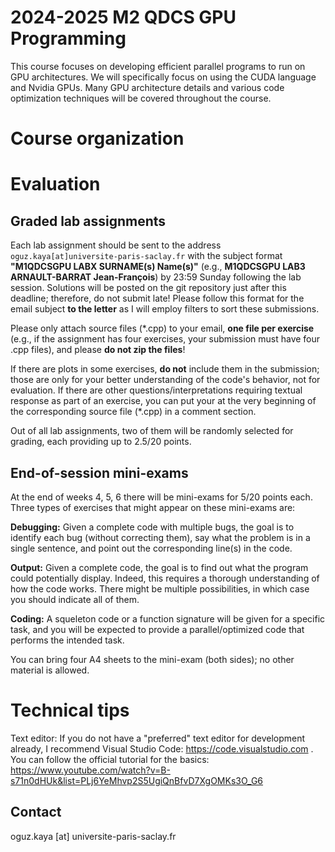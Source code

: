# 2024-2025 M2 QDCS GPU Programming

This course focuses on developing efficient parallel programs to run on GPU architectures. We will specifically focus on using the CUDA language and Nvidia GPUs. Many GPU architecture details and various code optimization techniques will be covered throughout the course.

# Course organization

# Evaluation

## Graded lab assignments
Each lab assignment should be sent to the address `oguz.kaya[at]universite-paris-saclay.fr` with the subject format **"M1QDCSGPU LABX SURNAME(s) Name(s)"** (e.g., **M1QDCSGPU LAB3 ARNAULT-BARRAT Jean-François**) by 23:59 Sunday following the lab session. Solutions will be posted on the git repository just after this deadline; therefore, do not submit late! Please follow this format for the email subject **to the letter** as I will employ filters to sort these submissions.

Please only attach source files (*.cpp) to your email, **one file per exercise** (e.g., if the assignment has four exercises, your submission must have four .cpp files), and please **do not zip the files**!

If there are plots in some exercises, **do not** include them in the submission; those are only for your better understanding of the code's behavior, not for evaluation. If there are other questions/interpretations requiring textual response as part of an exercise, you can put your  at the very beginning of the corresponding source file (*.cpp) in a comment section.

Out of all lab assignments, two of them will be randomly selected for grading, each providing up to 2.5/20 points.

## End-of-session mini-exams
At the end of weeks 4, 5, 6 there will be mini-exams for 5/20 points each. Three types of exercises that might appear on these mini-exams are:

**Debugging:** Given a complete code with multiple bugs, the goal is to identify each bug (without correcting them), say what the problem is in a single sentence, and point out the corresponding line(s) in the code.

**Output:** Given a complete code, the goal is to find out what the program could potentially display. Indeed, this requires a thorough understanding of how the code works. There might be multiple possibilities, in which case you should indicate all of them.

**Coding:** A squeleton code or a function signature will be given for a specific task, and you will be expected to provide a parallel/optimized code that performs the intended task.

You can bring four A4 sheets to the mini-exam (both sides); no other material is allowed.

# Technical tips

Text editor: If you do not have a "preferred" text editor for development already, I recommend Visual Studio Code: https://code.visualstudio.com . You can follow the official tutorial for the basics: https://www.youtube.com/watch?v=B-s71n0dHUk&list=PLj6YeMhvp2S5UgiQnBfvD7XgOMKs3O_G6

## Contact
  oguz.kaya [at] universite-paris-saclay.fr
